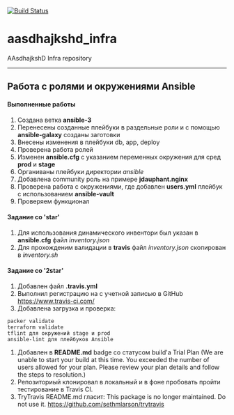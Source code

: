 [![Build Status](https://travis-ci.com/aasdhajkshd/infra.svg?branch=master)](https://travis-ci.com/aasdhajkshd/infra)

# aasdhajkshd_infra
AAsdhajkshD Infra repository

---

## Работа с ролями и окружениями Ansible
#### Выполненные работы

1. Создана ветка **ansible-3**
2. Перенесены созданные плейбуки в раздельные роли и с помощью **ansible-galaxy** созданы заготовки
3. Внесены изменения в плейбуки db, app, deploy
4. Проверена работа ролей
5. Изменен **ansible.cfg** с указанием переменных окружения для сред **prod** и **stage**
6. Органиваны плейбуки директории *ansible*
7. Добавлена community роль на примере **jdauphant.nginx**
8. Проверена работа с окружениями, где добавлен **users.yml** плейбук с использованием **ansible-vault**
9. Проверяем функционал

#### Задание со 'star'
1. Для использования динамического инвентори был указан в **ansible.cfg** файл *inventory.json*
2. Для прохожденим валидации в **travis** файл *inventory.json* скопирован в *inventory.sh*

#### Задание со '2star'
1. Добавлен файл **.travis.yml**
2. Выполнил регистрацию на с учетной записью в GitHub https://www.travis-ci.com/
3. Добавлена загрузка и проверка:
```
packer validate
terraform validate
tflint для окружений stage и prod
ansible-lint для плейбуков Ansible
```
1. Добавлен в **README.md** badge со статусом build'а Trial Plan (We are unable to start your build at this time. You exceeded the number of users allowed for your plan. Please review your plan details and follow the steps to resolution.)
2. Репозиториый клонировал в локальный и в фоне пробовать пройти тестирование в Travis CI.
3. TryTravis README.md гласит: This package is no longer maintained. Do not use it. https://github.com/sethmlarson/trytravis
